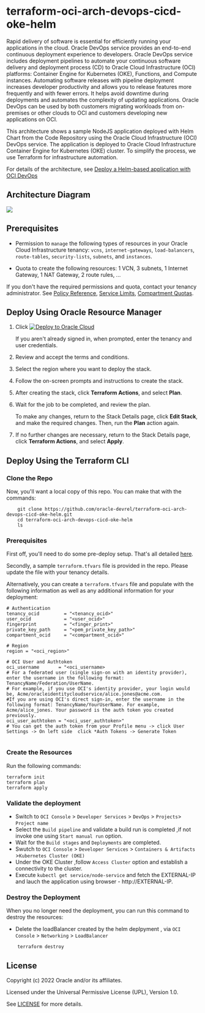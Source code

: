 # terraform-oci-arch-devops-cicd-oke-helm

Rapid delivery of software is essential for efficiently running your applications in the cloud. Oracle DevOps service provides an end-to-end continuous deployment experience to developers. Oracle DevOps service includes deployment pipelines to automate your continuous software delivery and deployment process (CD) to Oracle Cloud Infrastructure (OCI) platforms: Container Engine for Kubernetes (OKE), Functions, and Compute instances. Automating software releases with pipeline deployment increases developer productivity and allows you to release features more frequently and with fewer errors. It helps avoid downtime during deployments and automates the complexity of updating applications. Oracle DevOps can be used by both customers migrating workloads from on-premises or other clouds to OCI and customers developing new applications on OCI.

This architecture shows a sample NodeJS application deployed with Helm Chart from the Code Repository using the Oracle Cloud Infrastructure (OCI) DevOps service. The application is deployed to Oracle Cloud Infrastructure Container Engine for Kubernetes (OKE) cluster. To simplify the process, we use Terraform for infrastructure automation.

For details of the architecture, see [Deploy a Helm-based application with OCI DevOps](https://docs.oracle.com/en/solutions/deploy-helm-based-app-oci-devops/)

## Architecture Diagram

![](./images/dev-ops-helm-deployment-pipeline.png)

## Prerequisites

- Permission to `manage` the following types of resources in your Oracle Cloud Infrastructure tenancy: `vcns`, `internet-gateways`, `load-balancers`, `route-tables`, `security-lists`, `subnets`, and `instances`.

- Quota to create the following resources: 1 VCN, 3 subnets, 1 Internet Gateway, 1 NAT Gateway, 2 route rules, ...

If you don't have the required permissions and quota, contact your tenancy administrator. See [Policy Reference](https://docs.cloud.oracle.com/en-us/iaas/Content/Identity/Reference/policyreference.htm), [Service Limits](https://docs.cloud.oracle.com/en-us/iaas/Content/General/Concepts/servicelimits.htm), [Compartment Quotas](https://docs.cloud.oracle.com/iaas/Content/General/Concepts/resourcequotas.htm).

## Deploy Using Oracle Resource Manager

1. Click [![Deploy to Oracle Cloud](https://oci-resourcemanager-plugin.plugins.oci.oraclecloud.com/latest/deploy-to-oracle-cloud.svg)](https://cloud.oracle.com/resourcemanager/stacks/create?region=home&zipUrl=https://github.com/oracle-devrel/terraform-oci-arch-devops-cicd-oke-helm/releases/latest/download/terraform-oci-arch-devops-cicd-oke-helm-stack-latest.zip)

    If you aren't already signed in, when prompted, enter the tenancy and user credentials.

2. Review and accept the terms and conditions.

3. Select the region where you want to deploy the stack.

4. Follow the on-screen prompts and instructions to create the stack.

5. After creating the stack, click **Terraform Actions**, and select **Plan**.

6. Wait for the job to be completed, and review the plan.

    To make any changes, return to the Stack Details page, click **Edit Stack**, and make the required changes. Then, run the **Plan** action again.

7. If no further changes are necessary, return to the Stack Details page, click **Terraform Actions**, and select **Apply**. 

## Deploy Using the Terraform CLI

### Clone the Repo

Now, you'll want a local copy of this repo. You can make that with the commands:

```
    git clone https://github.com/oracle-devrel/terraform-oci-arch-devops-cicd-oke-helm.git
    cd terraform-oci-arch-devops-cicd-oke-helm
    ls
```

### Prerequisites
First off, you'll need to do some pre-deploy setup.  That's all detailed [here](https://github.com/cloud-partners/oci-prerequisites).

Secondly, a sample `terraform.tfvars` file is provided in the repo. Please update the file with your tenancy details.

Alternatively, you can create a `terraform.tfvars` file and populate with the following information as well as any additional information for your deployment:

```
# Authentication
tenancy_ocid         = "<tenancy_ocid>"
user_ocid            = "<user_ocid>"
fingerprint          = "<finger_print>"
private_key_path     = "<pem_private_key_path>"
compartment_ocid     = "<compartment_ocid>"

# Region
region = "<oci_region>"

# OCI User and Authtoken
oci_username       = "<oci_username> 
# For a federated user (single sign-on with an identity provider), enter the username in the following format: TenancyName/Federation/UserName. 
# For example, if you use OCI's identity provider, your login would be, Acme/oracleidentitycloudservice/alice.jones@acme.com. 
#If you are using OCI's direct sign-in, enter the username in the following format: TenancyName/YourUserName. For example, Acme/alice_jones. Your password is the auth token you created previously.
oci_user_authtoken = "<oci_user_authtoken>" 
# You can get the auth token from your Profile menu -> click User Settings -> On left side  click *Auth Tokens -> Generate Token


````

### Create the Resources
Run the following commands:

    terraform init
    terraform plan
    terraform apply

### Validate the deployment

- Switch to `OCI Console` > `Developer Services` > `DevOps` > `Projects`> `Project name`
- Select the `Build pipeline` and validate a build run is completed ,if not invoke one using `Start manual run` option.
- Wait for the `Build stages` and `Deployments` are completed.
- Swutch to `OCI Console` > `Developer Services` > `Containers & Artifacts` >`Kubernetes Cluster (OKE)`
- Under the OKE Cluster ,follow `Access Cluster` option and establish a connectivity to the cluster.
- Execute `kubectl get service/node-service` and fetch the EXTERNAL-IP and lauch the application using browser - http://EXTERNAL-IP.

### Destroy the Deployment
When you no longer need the deployment, you can run this command to destroy the resources:

- Delete the loadBalancer created by the helm deplpyment , via `OCI Console` > `Networking` > `LoadBalancer`

```
    terraform destroy
```
## License
Copyright (c) 2022 Oracle and/or its affiliates.

Licensed under the Universal Permissive License (UPL), Version 1.0.

See [LICENSE](LICENSE) for more details.
